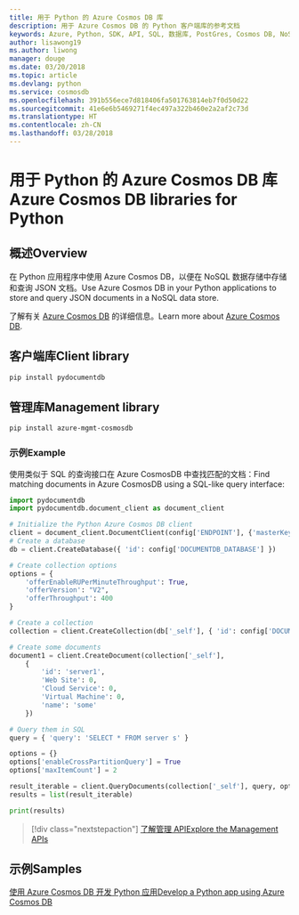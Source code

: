 ```yaml
---
title: 用于 Python 的 Azure Cosmos DB 库
description: 用于 Azure Cosmos DB 的 Python 客户端库的参考文档
keywords: Azure, Python, SDK, API, SQL, 数据库, PostGres, Cosmos DB, NoSQL
author: lisawong19
ms.author: liwong
manager: douge
ms.date: 03/20/2018
ms.topic: article
ms.devlang: python
ms.service: cosmosdb
ms.openlocfilehash: 391b556ece7d818406fa501763814eb7f0d50d22
ms.sourcegitcommit: 41e6e6b5469271f4ec497a322b460e2a2af2c73d
ms.translationtype: HT
ms.contentlocale: zh-CN
ms.lasthandoff: 03/28/2018
---
```

# <a name="azure-cosmos-db-libraries-for-python"></a><span data-ttu-id="479e9-104">用于 Python 的 Azure Cosmos DB 库</span><span class="sxs-lookup"><span data-stu-id="479e9-104">Azure Cosmos DB libraries for Python</span></span>

## <a name="overview"></a><span data-ttu-id="479e9-105">概述</span><span class="sxs-lookup"><span data-stu-id="479e9-105">Overview</span></span>

<span data-ttu-id="479e9-106">在 Python 应用程序中使用 Azure Cosmos DB，以便在 NoSQL 数据存储中存储和查询 JSON 文档。</span><span class="sxs-lookup"><span data-stu-id="479e9-106">Use Azure Cosmos DB in your Python applications to store and query JSON documents in a NoSQL data store.</span></span>

<span data-ttu-id="479e9-107">了解有关 [Azure Cosmos DB](https://docs.microsoft.com/azure/cosmos-db/introduction) 的详细信息。</span><span class="sxs-lookup"><span data-stu-id="479e9-107">Learn more about [Azure Cosmos DB](https://docs.microsoft.com/azure/cosmos-db/introduction).</span></span>

## <a name="client-library"></a><span data-ttu-id="479e9-108">客户端库</span><span class="sxs-lookup"><span data-stu-id="479e9-108">Client library</span></span>
 ```bash
pip install pydocumentdb
 ```

## <a name="management-library"></a><span data-ttu-id="479e9-109">管理库</span><span class="sxs-lookup"><span data-stu-id="479e9-109">Management library</span></span>
```bash
pip install azure-mgmt-cosmosdb
```

### <a name="example"></a><span data-ttu-id="479e9-110">示例</span><span class="sxs-lookup"><span data-stu-id="479e9-110">Example</span></span>

<span data-ttu-id="479e9-111">使用类似于 SQL 的查询接口在 Azure CosmosDB 中查找匹配的文档：</span><span class="sxs-lookup"><span data-stu-id="479e9-111">Find matching documents in Azure CosmosDB using a SQL-like query interface:</span></span>

```python
import pydocumentdb
import pydocumentdb.document_client as document_client

# Initialize the Python Azure Cosmos DB client
client = document_client.DocumentClient(config['ENDPOINT'], {'masterKey': config['MASTERKEY']})
# Create a database
db = client.CreateDatabase({ 'id': config['DOCUMENTDB_DATABASE'] })

# Create collection options
options = {
    'offerEnableRUPerMinuteThroughput': True,
    'offerVersion': "V2",
    'offerThroughput': 400
}

# Create a collection
collection = client.CreateCollection(db['_self'], { 'id': config['DOCUMENTDB_COLLECTION'] }, options)

# Create some documents
document1 = client.CreateDocument(collection['_self'],
    { 
        'id': 'server1',
        'Web Site': 0,
        'Cloud Service': 0,
        'Virtual Machine': 0,
        'name': 'some' 
    })

# Query them in SQL
query = { 'query': 'SELECT * FROM server s' }    

options = {} 
options['enableCrossPartitionQuery'] = True
options['maxItemCount'] = 2

result_iterable = client.QueryDocuments(collection['_self'], query, options)
results = list(result_iterable)

print(results)
```
> [!div class="nextstepaction"]
> [<span data-ttu-id="479e9-112">了解管理 API</span><span class="sxs-lookup"><span data-stu-id="479e9-112">Explore the Management APIs</span></span>](/python/api/overview/azure/cosmosdb/management)

## <a name="samples"></a><span data-ttu-id="479e9-113">示例</span><span class="sxs-lookup"><span data-stu-id="479e9-113">Samples</span></span>

[<span data-ttu-id="479e9-114">使用 Azure Cosmos DB 开发 Python 应用</span><span class="sxs-lookup"><span data-stu-id="479e9-114">Develop a Python app using Azure Cosmos DB</span></span>](https://azure.microsoft.com/resources/samples/azure-cosmos-db-documentdb-python-getting-started/)



